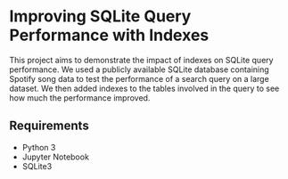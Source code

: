 # Improving SQLite Query Performance with Indexes
This project aims to demonstrate the impact of indexes on SQLite query performance. We used a publicly available SQLite database containing Spotify song data to test the performance of a search query on a large dataset. We then added indexes to the tables involved in the query to see how much the performance improved.

## Requirements
- Python 3
- Jupyter Notebook
- SQLite3
